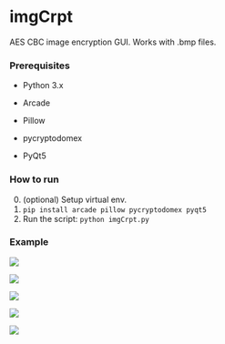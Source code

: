 # imgCrpt
AES CBC image encryption GUI. 
Works with .bmp files.

### Prerequisites


- Python 3.x

- Arcade

- Pillow

- pycryptodomex

- PyQt5

### How to run


0. (optional) Setup virtual env.
1. `pip install arcade pillow pycryptodomex pyqt5`
2. Run the script: `python imgCrpt.py`


### Example


![](https://i.imgur.com/QJ9kmRn.png)

![](https://i.imgur.com/nbELkz6.png)

![](https://i.imgur.com/P1CqSMc.png)

![](https://i.imgur.com/wHOUDn3.png)

![](https://i.imgur.com/uhJI3AL.png)
